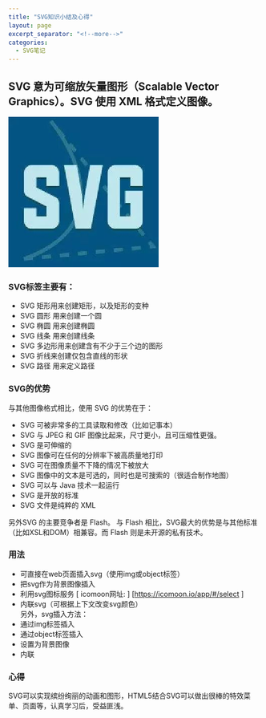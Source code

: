 ```yaml
---
title: "SVG知识小结及心得"
layout: page
excerpt_separator: "<!--more-->"
categories:
  - SVG笔记
---  
```


## SVG 意为可缩放矢量图形（Scalable Vector Graphics）。SVG 使用 XML 格式定义图像。  

<!--more-->  

![SVG](\assets\images\SVG_logo.jpg)
### SVG标签主要有：  
- SVG 矩形<rect>用来创建矩形，以及矩形的变种
- SVG 圆形 <circle> 用来创建一个圆
- SVG 椭圆 <ellipse> 用来创建椭圆
- SVG 线条 <line> 用来创建线条
- SVG 多边形<polyline>用来创建含有不少于三个边的图形
- SVG 折线<polygon>来创建仅包含直线的形状
- SVG 路径 <path> 用来定义路径  

### SVG的优势
与其他图像格式相比，使用 SVG 的优势在于：
- SVG 可被非常多的工具读取和修改（比如记事本）
- SVG 与 JPEG 和 GIF 图像比起来，尺寸更小，且可压缩性更强。
- SVG 是可伸缩的
- SVG 图像可在任何的分辨率下被高质量地打印
- SVG 可在图像质量不下降的情况下被放大
- SVG 图像中的文本是可选的，同时也是可搜索的（很适合制作地图）
- SVG 可以与 Java 技术一起运行
- SVG 是开放的标准
- SVG 文件是纯粹的 XML
  
另外SVG 的主要竞争者是 Flash。
与 Flash 相比，SVG最大的优势是与其他标准（比如XSL和DOM）相兼容。而 Flash 则是未开源的私有技术。

### 用法  
- 可直接在web页面插入svg（使用img或object标签）
- 把svg作为背景图像插入
- 利用svg图标服务
[ icomoon网址: ] [https://icomoon.io/app/#/select ]
- 内联svg（可根据上下文改变svg颜色）  
另外，svg插入方法：
- 通过img标签插入
- 通过object标签插入
- 设置为背景图像
- 内联

### 心得  
SVG可以实现缤纷绚丽的动画和图形，HTML5结合SVG可以做出很棒的特效菜单、页面等，认真学习后，受益匪浅。

